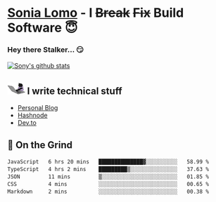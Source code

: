 # [Sonia Lomo](https://sonylomo.github.io/) - I ~~Break~~ ~~Fix~~ Build Software 😇
### Hey there Stalker... 😏 

<a href="https://github.com/sonylomo/github-readme-stats">
  <img align="center" src="https://media.giphy.com/media/lU05nFSW6Y2A/giphy.gif" alt="Sony's github stats" />
</a>

## <img src="assets/devcat.gif" width="40"> I write technical stuff
- [Personal Blog](https://www.sonylomo.dev/blog)
- [Hashnode](https://sonylomo.hashnode.dev/)
- [Dev.to](https://dev.to/sonylomo)

## 🤡 On the Grind
<!--START_SECTION:waka-->

```txt
JavaScript   6 hrs 20 mins   ██████████████▓░░░░░░░░░░   58.99 %
TypeScript   4 hrs 2 mins    █████████▒░░░░░░░░░░░░░░░   37.63 %
JSON         11 mins         ▒░░░░░░░░░░░░░░░░░░░░░░░░   01.85 %
CSS          4 mins          ░░░░░░░░░░░░░░░░░░░░░░░░░   00.65 %
Markdown     2 mins          ░░░░░░░░░░░░░░░░░░░░░░░░░   00.38 %
```

<!--END_SECTION:waka-->
